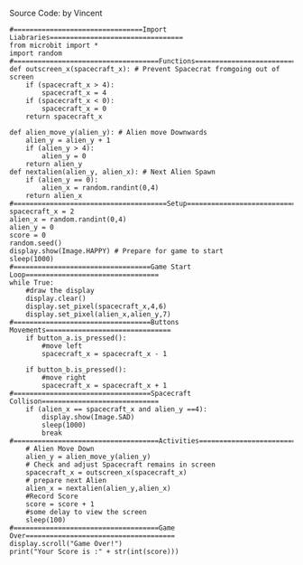 Source Code: by Vincent


    #================================Import Liabraries=================================
    from microbit import *
    import random
    #====================================Functions=====================================
    def outscreen_x(spacecraft_x): # Prevent Spacecrat fromgoing out of screen
        if (spacecraft_x > 4):
            spacecraft_x = 4
        if (spacecraft_x < 0):
            spacecraft_x = 0
        return spacecraft_x

    def alien_move_y(alien_y): # Alien move Downwards
        alien_y = alien_y + 1
        if (alien_y > 4):
            alien_y = 0
        return alien_y
    def nextalien(alien_y, alien_x): # Next Alien Spawn
        if (alien_y == 0):
            alien_x = random.randint(0,4)
        return alien_x
    #======================================Setup=======================================
    spacecraft_x = 2
    alien_x = random.randint(0,4)
    alien_y = 0
    score = 0
    random.seed()
    display.show(Image.HAPPY) # Prepare for game to start
    sleep(1000)
    #==================================Game Start Loop=================================
    while True:
        #draw the display
        display.clear()
        display.set_pixel(spacecraft_x,4,6)
        display.set_pixel(alien_x,alien_y,7)
    #==================================Buttons Movements===============================
        if button_a.is_pressed():
            #move left
            spacecraft_x = spacecraft_x - 1

        if button_b.is_pressed():
            #move right
            spacecraft_x = spacecraft_x + 1
    #==================================Spacecraft Collison=============================
        if (alien_x == spacecraft_x and alien_y ==4):
            display.show(Image.SAD)
            sleep(1000)
            break
    #====================================Activities====================================      
        # Alien Move Down
        alien_y = alien_move_y(alien_y)
        # Check and adjust Spacecraft remains in screen
        spacecraft_x = outscreen_x(spacecraft_x)
        # prepare next Alien
        alien_x = nextalien(alien_y,alien_x)
        #Record Score
        score = score + 1
        #some delay to view the screen
        sleep(100)
    #====================================Game Over=====================================
    display.scroll("Game Over!")
    print("Your Score is :" + str(int(score)))
